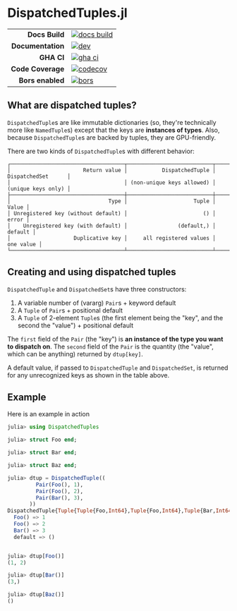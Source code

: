 # DispatchedTuples.jl

|||
|---------------------:|:----------------------------------------------|
| **Docs Build**       | [![docs build][docs-bld-img]][docs-bld-url]   |
| **Documentation**    | [![dev][docs-dev-img]][docs-dev-url]          |
| **GHA CI**           | [![gha ci][gha-ci-img]][gha-ci-url]           |
| **Code Coverage**    | [![codecov][codecov-img]][codecov-url]        |
| **Bors enabled**     | [![bors][bors-img]][bors-url]                 |

[docs-bld-img]: https://github.com/charleskawczynski/DispatchedTuples.jl/workflows/Documentation/badge.svg
[docs-bld-url]: https://github.com/charleskawczynski/DispatchedTuples.jl/actions?query=workflow%3ADocumentation

[docs-dev-img]: https://img.shields.io/badge/docs-dev-blue.svg
[docs-dev-url]: https://charleskawczynski.github.io/DispatchedTuples.jl/dev/

[gha-ci-img]: https://github.com/charleskawczynski/DispatchedTuples.jl/workflows/ci/badge.svg
[gha-ci-url]: https://github.com/charleskawczynski/DispatchedTuples.jl/actions?query=workflow%3Aci

[codecov-img]: https://codecov.io/gh/charleskawczynski/DispatchedTuples.jl/branch/main/graph/badge.svg
[codecov-url]: https://codecov.io/gh/charleskawczynski/DispatchedTuples.jl

[bors-img]: https://bors.tech/images/badge_small.svg
[bors-url]: https://app.bors.tech/repositories/32073

## What are dispatched tuples?

`DispatchedTuple`s are like immutable dictionaries (so, they're technically more like `NamedTuple`s) except that the keys are **instances of types**. Also, because `DispatchedTuple`s are backed by tuples, they are GPU-friendly.

There are two kinds of `DispatchedTuple`s with different behavior:

```
┌────────────────────────────────────┬───────────────────────────┬────────────────────┐
│                       Return value │           DispatchedTuple │ DispatchedSet      │
│                                    │ (non-unique keys allowed) │ (unique keys only) │
├────────────────────────────────────┼───────────────────────────┼────────────────────┤
│                               Type │                     Tuple │              Value │
│ Unregistered key (without default) │                        () │              error │
│    Unregistered key (with default) │                (default,) │            default │
│                    Duplicative key │     all registered values │          one value │
└────────────────────────────────────┴───────────────────────────┴────────────────────┘
```

## Creating and using dispatched tuples

`DispatchedTuple` and `DispatchedSet`s have three constructors:

1. A variable number of (vararg) `Pair`s + keyword default
2. A `Tuple` of `Pair`s + positional default
3. A `Tuple` of 2-element `Tuple`s (the first element being the "key", and the second the "value") + positional default

The `first` field of the `Pair` (the "key") is **an instance of the type you want to dispatch on**. The `second` field of the `Pair` is the quantity (the "value", which can be anything) returned by `dtup[key]`.

A default value, if passed to `DispatchedTuple` and `DispatchedSet`, is returned for any unrecognized keys as shown in the table above.

## Example

Here is an example in action

```julia
julia> using DispatchedTuples

julia> struct Foo end;

julia> struct Bar end;

julia> struct Baz end;

julia> dtup = DispatchedTuple((
         Pair(Foo(), 1),
         Pair(Foo(), 2),
         Pair(Bar(), 3),
       ))
DispatchedTuple{Tuple{Tuple{Foo,Int64},Tuple{Foo,Int64},Tuple{Bar,Int64}},DispatchedTuples.NoDefaults} with 3 entries:
  Foo() => 1
  Foo() => 2
  Bar() => 3
  default => ()


julia> dtup[Foo()]
(1, 2)

julia> dtup[Bar()]
(3,)

julia> dtup[Baz()]
()
```

